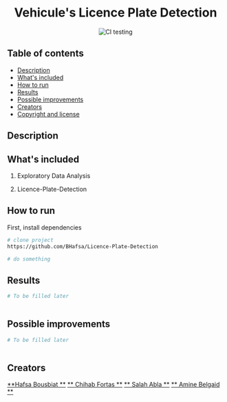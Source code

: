 

<div align="center">    
 
# Vehicule's Licence Plate Detection    


![CI testing](https://github.com/PyTorchLightning/deep-learning-project-template/workflows/CI%20testing/badge.svg?branch=master&event=push)

 </div>

 ## Table of contents

- [Description](#description)
- [What's included](#whats-included)
- [How to run](#how-to-run)
- [Results](#results)
- [Possible improvements](#possible-improvements)
- [Creators](#creators)
- [Copyright and license](#copyright-and-license)
 
## Description   


## What's included

1. Exploratory Data Analysis
    

2. Licence-Plate-Detection
    


## How to run   
First, install dependencies 

```bash
# clone project   
https://github.com/BHafsa/Licence-Plate-Detection

# do something   


```

## Results
```bash
# To be filled later
  

```

## Possible improvements
```bash
# To be filled later
  

```

## Creators
[**Hafsa Bousbiat **](https://github.com/BHafsa)
[** Chihab Fortas **](https://github.com/ChihabFortas)
[** Salah Abla **](https://github.com/AblaSalah)
[** Amine Belgaid **](https://github.com/MineBelgaid)


